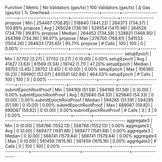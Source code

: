 Function                 | Metric  | No Validators (gas/tx) | 100 Validators (gas/tx) |         Δ Gas (gas/tx) |   % Overhead
-------------------------+---------+------------------------+-------------------------+------------------------+-----------------
propose                  | Min     |     254467 (706.85)    |      518840 (1441.22)   |     264373 (734.37)    |     103.89%
propose                  | Avg     |     265028 (736.19)    |      529554 (1470.98)   |     264526 (734.79)    |      99.81%
propose                  | Median  |     264453 (734.59)    |      528821 (1468.95)   |     264368 (734.36)    |      99.97%
propose                  | Max     |     276700 (768.61)    |      541533 (1504.26)   |     264833 (735.65)    |      95.71%
propose                  | # Calls |                    100 |                     100 |                      0 |       0.00%
-------------------------+---------+------------------------+-------------------------+------------------------+-----------------
setupEpoch               | Min     |      37702 (3.27)      |       37702 (3.27)      |          0 (0.00)      |       0.00%
setupEpoch               | Avg     |      41827 (3.63)      |       61569 (5.34)      |      19742 (1.71)      |      47.20%
setupEpoch               | Median  |      39702 (3.45)      |       39702 (3.45)      |          0 (0.00)      |       0.00%
setupEpoch               | Max     |     106360 (9.23)      |      599901 (52.07)     |     493541 (42.84)     |     464.03%
setupEpoch               | # Calls |                    100 |                     100 |                      0 |       0.00%
-------------------------+---------+------------------------+-------------------------+------------------------+-----------------
submitEpochRootProof     | Min     |     594169 (51.58)     |      594169 (51.58)     |          0 (0.00)      |       0.00%
submitEpochRootProof     | Avg     |     625840 (54.33)     |      625840 (54.33)     |          0 (0.00)      |       0.00%
submitEpochRootProof     | Median  |     594265 (51.59)     |      594265 (51.59)     |          0 (0.00)      |       0.00%
submitEpochRootProof     | Max     |     689087 (59.82)     |      689087 (59.82)     |          0 (0.00)      |       0.00%
submitEpochRootProof     | # Calls |                      3 |                       3 |                      0 |       0.00%
-------------------------+---------+------------------------+-------------------------+------------------------+-----------------
aggregate3               | Min     |          0 (0.00)      |      558766 (1552.13)   |     558766 (1552.13)   |       0.00%
aggregate3               | Avg     |          0 (0.00)      |      569477 (1581.88)   |     569477 (1581.88)   |       0.00%
aggregate3               | Median  |          0 (0.00)      |      568741 (1579.84)   |     568741 (1579.84)   |       0.00%
aggregate3               | Max     |          0 (0.00)      |      581459 (1615.16)   |     581459 (1615.16)   |       0.00%
aggregate3               | # Calls |                      0 |                     100 |                    100 |       0.00%
-------------------------+---------+------------------------+-------------------------+------------------------+-----------------
